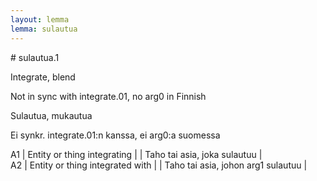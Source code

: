 ```yaml
---
layout: lemma
lemma: sulautua
---
```


<div class="sense">
# <span class="sensename">sulautua.1</span>

<span class="description">Integrate, blend</span>

Not in sync with integrate.01, no arg0 in Finnish

<span class="description">Sulautua, mukautua</span>

Ei synkr. integrate.01:n kanssa, ei arg0:a suomessa

A1 | Entity or thing integrating |   | Taho tai asia, joka sulautuu |  
A2 | Entity or thing integrated with |   | Taho tai asia, johon arg1 sulautuu |  

</div>

